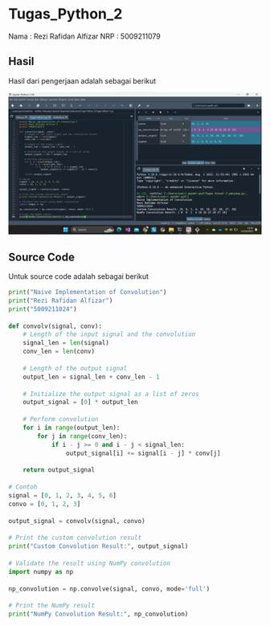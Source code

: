 # Tugas_Python_2

Nama   : Rezi Rafidan Alfizar
NRP    : 5009211079

## Hasil

Hasil dari pengerjaan adalah sebagai berikut

![image](Tugas_Python_2.png)


## Source Code

Untuk source code adalah sebagai berikut
```py
print("Naive Implementation of Convolution")
print("Rezi Rafidan Alfizar")
print("5009211024")

def convolv(signal, conv):
    # Length of the input signal and the convolution
    signal_len = len(signal)
    conv_len = len(conv)

    # Length of the output signal
    output_len = signal_len + conv_len - 1

    # Initialize the output signal as a list of zeros
    output_signal = [0] * output_len

    # Perform convolution
    for i in range(output_len):
        for j in range(conv_len):
            if i - j >= 0 and i - j < signal_len:
                output_signal[i] += signal[i - j] * conv[j]

    return output_signal

# Contoh
signal = [0, 1, 2, 3, 4, 5, 6]
convo = [0, 1, 2, 3]

output_signal = convolv(signal, convo)

# Print the custom convolution result
print("Custom Convolution Result:", output_signal)

# Validate the result using NumPy convolution
import numpy as np

np_convolution = np.convolve(signal, convo, mode='full')

# Print the NumPy result
print("NumPy Convolution Result:", np_convolution)
```
